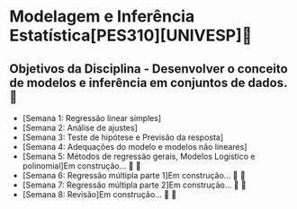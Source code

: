 # Modelagem e Inferência Estatística[PES310][UNIVESP]🚀
## Objetivos da Disciplina - Desenvolver o conceito de modelos e inferência em conjuntos de dados.💊

* [Semana 1: Regressão linear simples] 
* [Semana 2: Análise de ajustes]
* [Semana 3: Teste de hipótese e Previsão da resposta] 
* [Semana 4: Adequações do modelo e modelos não lineares] 
* [Semana 5: Métodos de regressão gerais, Modelos Logístico e polinomial]Em construção... 🚧 🧱
* [Semana 6: Regressão múltipla parte 1]Em construção... 🚧 🧱
* [Semana 7: Regressão múltipla parte 2]Em construção... 🚧 🧱
* [Semana 8: Revisão]Em construção... 🚧 🧱
